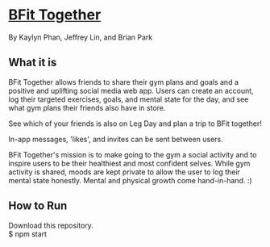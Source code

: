 # <a href="https://docs.google.com/presentation/d/1dOA08SkuOG8YqfV2G8m-n2OJxrChyID3nbtH7jvoOlI/edit?usp=sharing">BFit Together</a>

By Kaylyn Phan, Jeffrey Lin, and Brian Park

## What it is

BFit Together allows friends to share their gym plans and goals and a positive and uplifting social media web app. Users can create an account, log their targeted exercises, goals, and mental state for the day, and see what gym plans their friends also have in store. 

See which of your friends is also on Leg Day and plan a trip to BFit together!

In-app messages, 'likes', and invites can be sent between users. 

BFit Together's mission is to make going to the gym a social activity and to inspire users to be their healthiest and most confident selves. While gym activity is shared, moods are kept private to allow the user to log their mental state honestly. Mental and physical growth come hand-in-hand. :)

## How to Run

Download this repository.
<br/>
$ npm start
